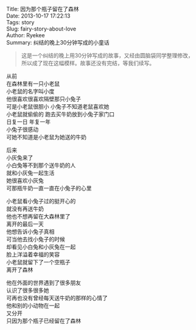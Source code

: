 Title: 因为那个瓶子留在了森林  
Date: 2013-10-17 17:22:13  
Tags: story  
Slug: fairy-story-about-love  
Author: Ryekee  
Summary: 纠结的晚上30分钟写成的小童话

>这是一个纠结的晚上用30分钟写成的故事，又经由圆脑袋同学整理修改，所以成了现在这幅模样。故事还没有完结，等我们续写。

从前  
在森林里有一只小老鼠  
小老鼠的名字叫小度   
他很喜欢很喜欢隔壁那只小兔子  
可是小老鼠很胆小 小兔子不知道老鼠喜欢她  
小老鼠就偷偷的 跑去买牛奶放到小兔子家门口  
日复一日 年复一年  
小兔子很感动   
可她不知道是小老鼠为她送的牛奶  
	
后来   
小灰兔来了  
小白兔等不到那个送牛奶的人  
就和小灰兔一起生活  
她很喜欢小灰兔  
可那瓶牛奶一直一直在小兔子的心里  

小老鼠看小兔子过的挺开心的  
就没有再送牛奶  
他也不想再留在大森林里了  
离开的最后一天  
他想告诉小兔子真相  
可当他去找小兔子的时候  
却看见小白兔和小灰兔在一起  
脸上洋溢着幸福的笑容   
小老鼠就留下了一个空瓶子  
离开了森林  

他在外面的世界遇到了很多朋友  
认识了很多很多她  
可再也没有曾经每天送牛奶的那样的心情了  
他和别的小动物在一起  
又分开  
只因为那个瓶子已经留在了森林